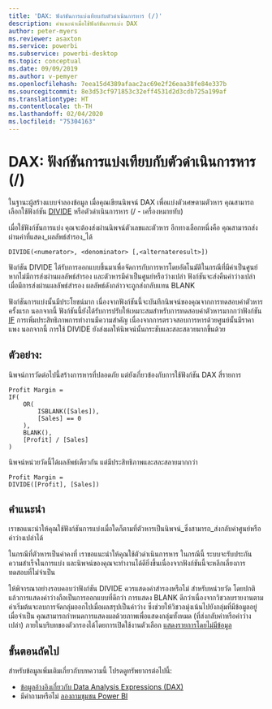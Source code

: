 ```yaml
---
title: 'DAX: ฟังก์ชันการแบ่งเทียบกับตัวดำเนินการหาร (/)'
description: คำแนะนำเมื่อใช้ฟังก์ชันการแบ่ง DAX
author: peter-myers
ms.reviewer: asaxton
ms.service: powerbi
ms.subservice: powerbi-desktop
ms.topic: conceptual
ms.date: 09/09/2019
ms.author: v-pemyer
ms.openlocfilehash: 7eea15d4389afaac2ac69e2f26eaa38fe84e337b
ms.sourcegitcommit: 8e3d53cf971853c32eff4531d2d3cdb725a199af
ms.translationtype: HT
ms.contentlocale: th-TH
ms.lasthandoff: 02/04/2020
ms.locfileid: "75304163"
---
```

# <a name="dax-divide-function-vs-divide-operator-"></a>DAX: ฟังก์ชันการแบ่งเทียบกับตัวดำเนินการหาร (/)

ในฐานะผู้สร้างแบบจำลองข้อมูล เมื่อคุณเขียนนิพจน์ DAX เพื่อแบ่งตัวเศษตามตัวหาร คุณสามารถเลือกใช้ฟังก์ชัน [DIVIDE](/dax/divide-function-dax) หรือตัวดำเนินการหาร (/ - เครื่องหมายทับ)

เมื่อใช้ฟังก์ชันการแบ่ง คุณจะต้องส่งผ่านนิพจน์ตัวเลขและตัวหาร อีกทางเลือกหนึ่งคือ คุณสามารถส่งผ่านค่าที่แสดง_ผลลัพธ์สำรอง_ได้

```dax
DIVIDE(<numerator>, <denominator> [,<alternateresult>])
```

ฟังก์ชัน DIVIDE ได้รับการออกแบบขึ้นมาเพื่อจัดการกับการหารโดยอัตโนมัติในกรณีที่มีค่าเป็นศูนย์ หากไม่มีการส่งผ่านผลลัพธ์สำรอง และตัวหารมีค่าเป็นศูนย์หรือว่างเปล่า ฟังก์ชันจะส่งคืนค่าว่างเปล่า เมื่อมีการส่งผ่านผลลัพธ์สำรอง ผลลัพธ์ดังกล่าวจะถูกส่งกลับแทน BLANK

ฟังก์ชันการแบ่งนั้นมีประโยชน์มาก เนื่องจากฟังก์ชันนี้จะบันทึกนิพจน์ของคุณจากการทดสอบค่าตัวหารครั้งแรก นอกจากนี้ ฟังก์ชันนี้ยังได้รับการปรับให้เหมาะสมสำหรับการทดสอบค่าตัวหารมากกว่าฟังก์ชัน [IF](/dax/if-function-dax) การเพิ่มประสิทธิภาพการทำงานมีความสำคัญ เนื่องจากการตรวจสอบการหารด้วยศูนย์นั้นมีราคาแพง นอกจากนี้ การใช้ DIVIDE ยังส่งผลให้นิพจน์นั้นกระชับและสละสลวยมากขึ้นด้วย

## <a name="example"></a>ตัวอย่าง:

นิพจน์การวัดต่อไปนี้สร้างการหารที่ปลอดภัย แต่ยังเกี่ยวข้องกับการใช้ฟังก์ชัน DAX สี่รายการ

```dax
Profit Margin =
IF(
    OR(
        ISBLANK([Sales]),
        [Sales] == 0
    ),
    BLANK(),
    [Profit] / [Sales]
)
```

นิพจน์หน่วยวัดนี้ได้ผลลัพธ์เดียวกัน แต่มีประสิทธิภาพและสละสลายมากกว่า

```dax
Profit Margin =
DIVIDE([Profit], [Sales])
```

## <a name="recommendations"></a>คำแนะนำ

เราขอแนะนำให้คุณใช้ฟังก์ชันการแบ่งเมื่อใดก็ตามที่ตัวหารเป็นนิพจน์_ซึ่งสามารถ_ส่งกลับค่าศูนย์หรือค่าว่างเปล่าได้

ในกรณีที่ตัวหารเป็นค่าคงที่ เราขอแนะนำให้คุณใช้ตัวดำเนินการหาร ในกรณีนี้ ระบบจะรับประกันความสำเร็จในการแบ่ง และนิพจน์ของคุณจะทำงานได้ดียิ่งขึ้นเนื่องจากฟังก์ชันนี้จะหลีกเลี่ยงการทดสอบที่ไม่จำเป็น

ให้พิจารณาอย่างรอบคอบว่าฟังก์ชัน DIVIDE ควรแสดงค่าสำรองหรือไม่ สำหรับหน่วยวัด โดยปกติแล้วการแสดงค่าว่างถือเป็นการออกแบบที่ดีกว่า การแสดง BLANK ดีกว่าเนื่องจากวิชวลบรายงานตามค่าเริ่มต้นจะลบการจัดกลุ่มออกไปเมื่อผลสรุปเป็นค่าว่าง ซึ่งช่วยให้วิชวลมุ่งเน้นไปยังกลุ่มที่มีข้อมูลอยู่ เมื่อจำเป็น คุณสามารถกำหนดการแสดงผลด้วยภาพเพื่อแสดงกลุ่มทั้งหมด (ที่ส่งกลับค่าหรือค่าว่างเปล่า) ภายในบริบทของตัวกรองได้โดยการเปิดใช้งานตัวเลือก [แสดงรายการโดยไม่มีข้อมูล](../desktop-show-items-no-data.md)

## <a name="next-steps"></a>ขั้นตอนถัดไป

สำหรับข้อมูลเพิ่มเติมเกี่ยวกับบทความนี้ โปรดดูทรัพยากรต่อไปนี้:

- [ข้อมูลอ้างอิงเกี่ยวกับ Data Analysis Expressions (DAX)](/dax/)
- มีคำถามหรือไม่ [ลองถามชุมชน Power BI](https://community.powerbi.com/)
